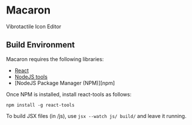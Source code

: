 # Macaron
Vibrotactile Icon Editor

## Build Environment

Macaron requires the following libraries:

 - [React][react]
 - [NodeJS tools][nodejs]
 - [NodeJS Package Manager (NPM)][npm]

 Once NPM is installed, install react-tools as follows:

 `npm install -g react-tools`

 To build JSX files (in /js), use `jsx --watch js/ build/` and leave it running.



[nodejs]: http://nodejs.org
[npmjs]: https://www.npmjs.org
[react]: http://facebook.github.io/react/
[webpack]: http://webpack.github.io
